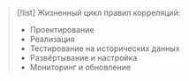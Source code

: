 
> [!list] 
> Жизненный цикл правил корреляций:
> - Проектирование
> - Реализация
> - Тестирование на исторических данных
> - Развёртывание и настройка
> - Мониторинг и обновление

